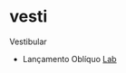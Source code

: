 # vesti
Vestibular

- Lançamento Oblíquo
[Lab](https://phet.colorado.edu/sims/html/projectile-motion/latest/projectile-motion_all.html)
